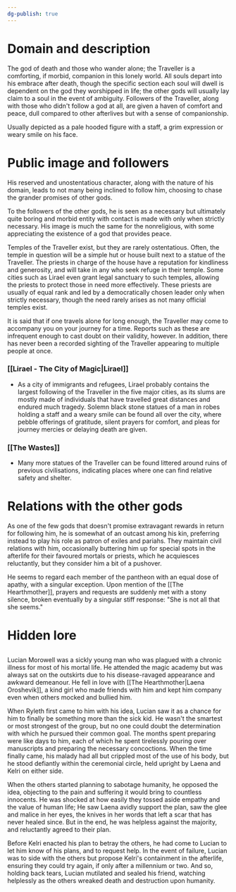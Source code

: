 ```yaml
---
dg-publish: true
---
```

# Domain and description

The god of death and those who wander alone; the Traveller is a comforting, if morbid, companion in this lonely world. All souls depart into his embrace after death, though the specific section each soul will dwell is dependent on the god they worshipped in life; the other gods will usually lay claim to a soul in the event of ambiguity. Followers of the Traveller, along with those who didn't follow a god at all, are given a haven of comfort and peace, dull compared to other afterlives but with a sense of companionship. 

Usually depicted as a pale hooded figure with a staff, a grim expression or weary smile on his face. 

# Public image and followers

His reserved and unostentatious character, along with the nature of his domain, leads to not many being inclined to follow him, choosing to chase the grander promises of other gods. 

To the followers of the other gods, he is seen as a necessary but ultimately quite boring and morbid entity with contact is made with only when strictly necessary. His image is much the same for the nonreligious, with some appreciating the existence of a god that provides peace. 

Temples of the Traveller exist, but they are rarely ostentatious. Often, the temple in question will be a simple hut or house built next to a statue of the Traveller. The priests in charge of the house have a reputation for kindliness and generosity, and will take in any who seek refuge in their temple. Some cities such as Lirael even grant legal sanctuary to such temples, allowing the priests to protect those in need more effectively. These priests are usually of equal rank and led by a democratically chosen leader only when strictly necessary, though the need rarely arises as not many official temples exist. 

It is said that if one travels alone for long enough, the Traveller may come to accompany you on your journey for a time. Reports such as these are infrequent enough to cast doubt on their validity, however. In addition, there has never been a recorded sighting of the Traveller appearing to multiple people at once. 
### [[Lirael - The City of Magic|Lirael]]
- As a city of immigrants and refugees, Lirael probably contains the largest following of the Traveller in the five major cities, as its slums are mostly made of individuals that have travelled great distances and endured much tragedy. Solemn black stone statues of a man in robes holding a staff and a weary smile can be found all over the city, where pebble offerings of gratitude, silent prayers for comfort, and pleas for journey mercies or delaying death are given. 

### [[The Wastes]]
- Many more statues of the Traveller can be found littered around ruins of previous civilisations, indicating places where one can find relative safety and shelter. 


# Relations with the other gods

As one of the few gods that doesn't promise extravagant rewards in return for following him, he is somewhat of an outcast among his kin, preferring instead to play his role as patron of exiles and pariahs. They maintain civil relations with him, occasionally buttering him up for special spots in the afterlife for their favoured mortals or priests, which he acquiesces reluctantly, but they consider him a bit of a pushover. 

He seems to regard each member of the pantheon with an equal dose of apathy, with a singular exception. Upon mention of the [[The Hearthmother]], prayers and requests are suddenly met with a stony silence, broken eventually by a singular stiff response: "She is not all that she seems." 

# Hidden lore

## 
Lucian Morowell was a sickly young man who was plagued with a chronic illness for most of his mortal life. He attended the magic academy but was always sat on the outskirts due to his disease-ravaged appearance and awkward demeanour. He fell in love with [[The Hearthmother|Laena Oroshevik]], a kind girl who made friends with him and kept him company even when others mocked and bullied him. 

When Ryleth first came to him with his idea, Lucian saw it as a chance for him to finally be something more than the sick kid. He wasn't the smartest or most strongest of the group, but no one could doubt the determination with which he pursued their common goal. The months spent preparing were like days to him, each of which he spent tirelessly pouring over manuscripts and preparing the necessary concoctions. When the time finally came, his malady had all but crippled most of the use of his body, but he stood defiantly within the ceremonial circle, held upright by Laena and Kelri on either side. 

When the others started planning to sabotage humanity, he opposed the idea, objecting to the pain and suffering it would bring to countless innocents. He was shocked at how easily they tossed aside empathy and the value of human life; He saw Laena avidly support the plan, saw the glee and malice in her eyes, the knives in her words that left a scar that has never healed since. But in the end, he was helpless against the majority, and reluctantly agreed to their plan. 

Before Kelri enacted his plan to betray the others, he had come to Lucian to let him know of his plans, and to request help. In the event of failure, Lucian was to side with the others but propose Kelri's containment in the afterlife, ensuring they could try again, if only after a millennium or two. And so, holding back tears, Lucian mutilated and sealed his friend, watching helplessly as the others wreaked death and destruction upon humanity. 

